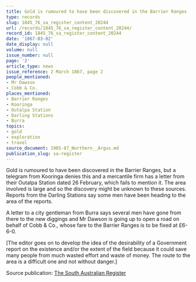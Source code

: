 ```yaml
---
title: Gold is rumoured to have been discovered in the Barrier Ranges
type: records
slug: 1845_76_sa_register_content_20244
url: /records/1845_76_sa_register_content_20244/
record_id: 1845_76_sa_register_content_20244
date: '1867-03-02'
date_display: null
volume: null
issue_number: null
page: '2'
article_type: news
issue_reference: 2 March 1867, page 2
people_mentioned:
- Mr Dawson
- Cobb & Co.
places_mentioned:
- Barrier Ranges
- Kooringa
- Outalpa Station
- Darling Stations
- Burra
topics:
- gold
- exploration
- travel
source_document: 1985-87_Northern__Argus.md
publication_slug: sa-register
---
```


Gold is rumoured to have been discovered in the Barrier Ranges, but a telegram from Kooringa denies this and a mercantile firm has a letter from their Outalpa Station dated 26 February, which fails to mention it.  The area involved is large and so the discovery might be unknown to these sources.  Reports from the Darling Stations say some men have been heading to the area of the reports.

A letter to a city gentleman from Burra says several men have gone from there to the new diggings and Mr Dawson is going up to open a road on behalf of Cobb & Co., whose fare to the Barrier Ranges is to be fixed at £6-6-0.

[The editor goes on to develop the idea of the desirability of a Government report on the existence and/or the extent of the field because it could save many people from much wasted effort and waste of money.  The route to the area is a difficult one and not without danger.]

Source publication: [The South Australian Register](/publications/sa-register/)
